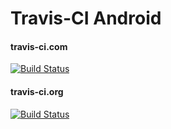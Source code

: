 Travis-CI Android
===========

#### travis-ci.com

[![Build Status](https://www.travis-ci.com/eby8zevin/TravisCI-Android.svg?branch=master)](https://www.travis-ci.com/github/eby8zevin/TravisCI-Android)


#### travis-ci.org

[![Build Status](https://travis-ci.org/eby8zevin/TravisCI-Android.svg?branch=master)](https://travis-ci.org/github/eby8zevin/TravisCI-Android)
